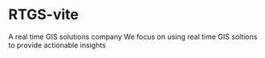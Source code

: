 # RTGS-vite
A real time GIS solutions company
We focus on using real time GIS soltions to provide actionable insights
